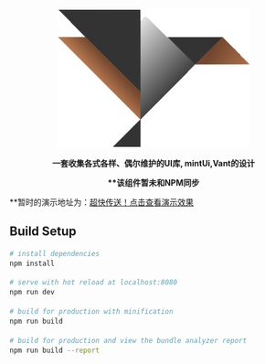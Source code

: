 <p align=center>
	<img src="static/favicon.png" href="https://1292150917.github.io/vueToolOfficial/dist/index.html" />
</p>
<p align=center>
	<b size=5 color=#7FFFD4 face="微软雅黑" align=center>
		一套收集各式各样、偶尔维护的UI库, mintUi,Vant的设计
	</b>
</p>
<p align=center>
	<b size=5 color=#7FFFD4 face="微软雅黑" align=center>
		**该组件暂未和NPM同步
	</b>
</p>

**暂时的演示地址为：[超快传送！点击查看演示效果](https://1292150917.github.io/vueToolOfficial/dist/index.html)

## Build Setup

``` bash
# install dependencies
npm install 

# serve with hot reload at localhost:8080
npm run dev

# build for production with minification
npm run build

# build for production and view the bundle analyzer report
npm run build --report
```

